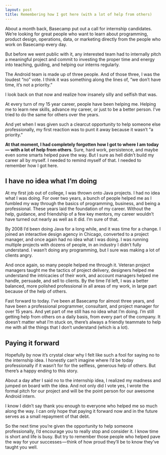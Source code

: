 ```yaml
---
layout: post
title: Remembering how I got here (with a lot of help from others)
---
```


About a month back, Basecamp put out a call for internship candidates. We’re looking for great people who want to learn about programming, product design, operations, data, or marketing directly from the people who work on Basecamp every day.

But before we went public with it, any interested team had to internally pitch a meaningful project and commit to investing the proper time and energy into teaching, guiding, and helping our interns regularly.

The Android team is made up of three people. And of those three, I was the loudest “no” vote. I think it was something along the lines of, “we don’t have time, it’s not a priority.”

I look back on that now and realize how insanely silly and selfish that was.

At every turn of my 15 year career, people have been helping me. Helping me to learn new skills, advance my career, or just to be a better person. I’ve tried to do the same for others over the years.

And yet when I was given such a clearcut opportunity to help someone else professionally, my first reaction was to punt it away because it wasn’t “a priority.”

**At that moment, I had completely forgotten how I got to where I am today — with a lot of help from others**. Sure, hard work, persistence, and maybe even some smarts helped pave the way. But I sure as hell didn’t build my career all by myself. I needed to remind myself of that. I needed to remember how I got here.

## I have no idea what I’m doing

At my first job out of college, I was thrown onto Java projects. I had no idea what I was doing. For over two years, a bunch of people helped me as I fumbled my way through the basics of programming, business, and being a professional. These years laid the foundation of my career. Without the help, guidance, and friendship of a few key mentors, my career wouldn’t have turned out nearly as well as it did. I’m sure of that.

By 2008 I’d been doing Java for a long while, and it was time for a change. I joined an interactive design agency in Chicago, converted to a project manager, and once again had no idea what I was doing. I was running multiple projects with dozens of people, in an industry I didn’t fully understand. I wasn’t doing any programming, but I sure was making a lot of clients angry.

And once again, so many people helped me through it. Veteran project managers taught me the tactics of project delivery, designers helped me understand the intricacies of their work, and account managers helped me handle, persuade, and sell to clients. By the time I’d left, I was a better balanced, more polished professional in all areas of my work, in large part because of the help of others.

Fast forward to today. I’ve been at Basecamp for almost three years, and have been a professional programmer, consultant, and project manager for over 15 years. And yet part of me still has no idea what I’m doing. I’m still getting help from others on a daily basis, from every part of the company. It doesn’t matter what I’m stuck on, there’s always a friendly teammate to help me with all the things that I don’t understand (which is a lot).

## Paying it forward

Hopefully by now it’s crystal clear why I felt like such a fool for saying no to the internship idea. I honestly can’t imagine where I’d be today professionally if it wasn’t for for the selfless, generous help of others. But there’s a happy ending to this story.

About a day after I said no to the internship idea, I realized my madness and jumped on board with the idea. And not only did I vote yes, I wrote the formal pitch for our project and will be the point person for our awesome Android intern.

I know I didn’t say thank you enough to everyone who helped me so much along the way. I can only hope that paying it forward now and in the future serves as a small repayment of that debt.

So the next time you’re given the opportunity to help someone professionally, I’d encourage you to really stop and consider it. I know time is short and life is busy. But try to remember those people who helped pave the way for your successes — think of how proud they’ll be to know they’ve taught you well.